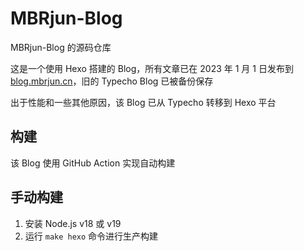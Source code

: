 # MBRjun-Blog
MBRjun-Blog 的源码仓库  

这是一个使用 Hexo 搭建的 Blog，所有文章已在 2023 年 1 月 1 日发布到 [blog.mbrjun.cn](https://blog.mbrjun.cn)，旧的 Typecho Blog 已被备份保存  

出于性能和一些其他原因，该 Blog 已从 Typecho 转移到 Hexo 平台  


## 构建
该 Blog 使用 GitHub Action 实现自动构建

## 手动构建
1. 安装 Node.js v18 或 v19
2. 运行 ``make hexo`` 命令进行生产构建  

<!-- 
Hi，欢迎来查看"README.md 的注释"
大概，应该，不会有人看到这些，你是来 contribute 或者 查成分开盒 的吗？
-->

<!-- 
先跑路两天
时间将冲淡一切
来看看 Kernel Log 吧
-->